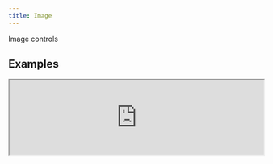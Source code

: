 ```yaml
---
title: Image
---
```

Image controls

## Examples

<div><iframe style="width: 100%; margin: 0;" src="https://uiexplorer.blankapp.org/slices/no-demo" scrolling="no" /></div>

```jsx
<Image />
```

## API

Based on https://facebook.github.io/react-native/docs/image.html
